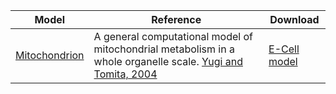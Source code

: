 
Model | Reference | Download
--- | --- | ---
[Mitochondrion]() | A general computational model of mitochondrial metabolism in a whole organelle scale. [Yugi and Tomita, 2004]() | [E-Cell model]() 
